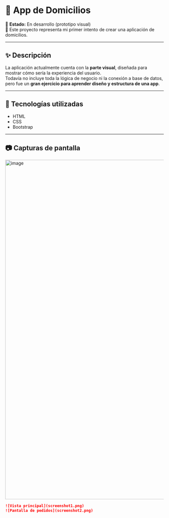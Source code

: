 # 🛵 App de Domicilios  

📌 **Estado:** En desarrollo (prototipo visual)  
🎨 Este proyecto representa mi primer intento de crear una aplicación de domicilios.  

---

## ✨ Descripción
La aplicación actualmente cuenta con la **parte visual**, diseñada para mostrar cómo sería la experiencia del usuario.  
Todavía no incluye toda la lógica de negocio ni la conexión a base de datos, pero fue un **gran ejercicio para aprender diseño y estructura de una app**.  

---

## 🚀 Tecnologías utilizadas
- HTML  
- CSS   
- Bootstrap  

---

## 📷 Capturas de pantalla
<img width="1920" height="1080" alt="image" src="https://github.com/user-attachments/assets/e4510d50-3072-4be2-9190-50ceee19394c" />


```markdown
![Vista principal](screenshot1.png)
![Pantalla de pedidos](screenshot2.png)
